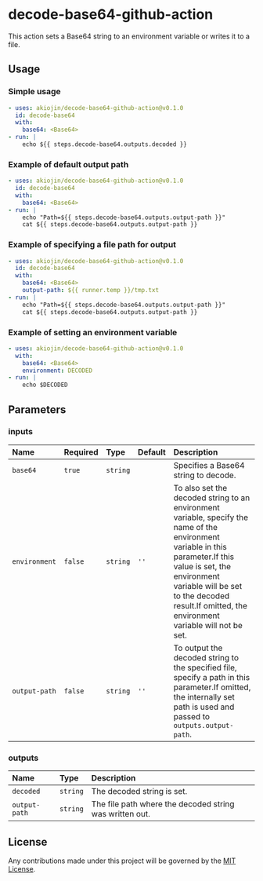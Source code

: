 # decode-base64-github-action

This action sets a Base64 string to an environment variable or writes it to a file.

## Usage

### Simple usage

```yml
- uses: akiojin/decode-base64-github-action@v0.1.0
  id: decode-base64
  with:
    base64: <Base64>
- run: |
    echo ${{ steps.decode-base64.outputs.decoded }}
```

### Example of default output path

```yml
- uses: akiojin/decode-base64-github-action@v0.1.0
  id: decode-base64
  with:
    base64: <Base64>
- run: |
    echo "Path=${{ steps.decode-base64.outputs.output-path }}"
    cat ${{ steps.decode-base64.outputs.output-path }}
```

### Example of specifying a file path for output

```yml
- uses: akiojin/decode-base64-github-action@v0.1.0
  id: decode-base64
  with:
    base64: <Base64>
    output-path: ${{ runner.temp }}/tmp.txt
- run: |
    echo "Path=${{ steps.decode-base64.outputs.output-path }}"
    cat ${{ steps.decode-base64.outputs.output-path }}
```

### Example of setting an environment variable

```yml
- uses: akiojin/decode-base64-github-action@v0.1.0
  with:
    base64: <Base64>
    environment: DECODED
- run: |
    echo $DECODED
```

## Parameters

### inputs

|Name|Required|Type|Default|Description|
|:--|:--|:--|:--|:--|
|`base64`|`true`|`string`||Specifies a Base64 string to decode.|
|`environment`|`false`|`string`|`''`|To also set the decoded string to an environment variable, specify the name of the environment variable in this parameter.If this value is set, the environment variable will be set to the decoded result.If omitted, the environment variable will not be set.|
|`output-path`|`false`|`string`|`''`|To output the decoded string to the specified file, specify a path in this parameter.If omitted, the internally set path is used and passed to `outputs.output-path`.|

### outputs

|Name|Type|Description|
|:--|:--|:--|
|`decoded`|`string`|The decoded string is set.|
|`output-path`|`string`|The file path where the decoded string was written out.|

## License

Any contributions made under this project will be governed by the [MIT License](https://github.com/akiojin/decode-base64-github-action/blob/main/LICENSE).
